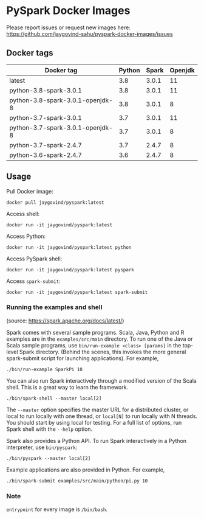 # PySpark Docker Images

Please report issues or request new images here:<br/>
https://github.com/jaygovind-sahu/pyspark-docker-images/issues

## Docker tags

| Docker tag                       | Python | Spark | Openjdk   |
|----------------------------------|--------|-------|-----------|
| latest                           | 3.8    | 3.0.1 | 11        |
| python-3.8-spark-3.0.1           | 3.8    | 3.0.1 | 11        |
| python-3.8-spark-3.0.1-openjdk-8 | 3.8    | 3.0.1 | 8         |
| python-3.7-spark-3.0.1           | 3.7    | 3.0.1 | 11        |
| python-3.7-spark-3.0.1-openjdk-8 | 3.7    | 3.0.1 | 8         |
| python-3.7-spark-2.4.7           | 3.7    | 2.4.7 | 8         |
| python-3.6-spark-2.4.7           | 3.6    | 2.4.7 | 8         |

## Usage

Pull Docker image:
```shell
docker pull jaygovind/pyspark:latest
```

Access shell:
```shell
docker run -it jaygovind/pyspark:latest
```

Access Python:
```shell
docker run -it jaygovind/pyspark:latest python
```

Access PySpark shell:
```shell
docker run -it jaygovind/pyspark:latest pyspark
```

Access `spark-submit`:
```shell
docker run -it jaygovind/pyspark:latest spark-submit
```

### Running the examples and shell
(source: https://spark.apache.org/docs/latest/)

Spark comes with several sample programs. Scala, Java, Python and R examples are in the 
`examples/src/main` directory. To run one of the Java or Scala sample programs, use 
`bin/run-example <class> [params]` in the top-level Spark directory. (Behind the scenes, 
this invokes the more general spark-submit script for launching applications). For example,

```shell
./bin/run-example SparkPi 10
```
You can also run Spark interactively through a modified version of the Scala shell. This 
is a great way to learn the framework.

```shell
./bin/spark-shell --master local[2]
```
The `--master` option specifies the master URL for a distributed cluster, or local to run locally 
with one thread, or `local[N]` to run locally with N threads. You should start by using local for 
testing. For a full list of options, run Spark shell with the `--help` option.

Spark also provides a Python API. To run Spark interactively in a Python interpreter, use 
`bin/pyspark`:

```shell
./bin/pyspark --master local[2]
```
Example applications are also provided in Python. For example,

```shell
./bin/spark-submit examples/src/main/python/pi.py 10
```

### Note
`entrypoint` for every image is `/bin/bash`.